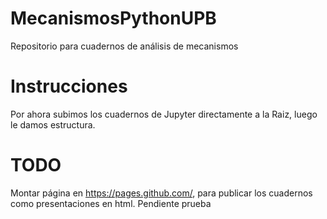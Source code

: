 # MecanismosPythonUPB
Repositorio para cuadernos de análisis de mecanismos

# Instrucciones
Por ahora subimos los cuadernos de Jupyter directamente a la Raiz, luego le damos estructura.

# TODO
Montar página en https://pages.github.com/, para publicar los cuadernos como presentaciones en html. Pendiente prueba
